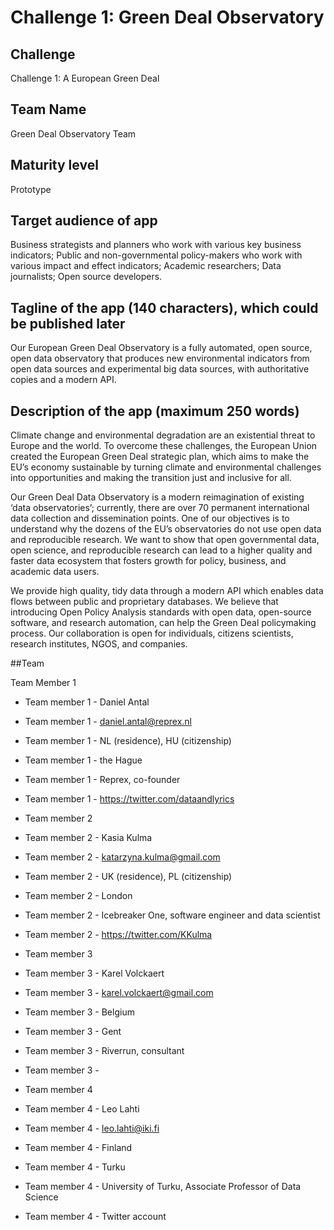 # Challenge 1: Green Deal Observatory

## Challenge 

Challenge 1: A European Green Deal

## Team Name

Green Deal Observatory Team

## Maturity level

Prototype

## Target audience of app
Business strategists and planners who work with various key business indicators;
Public and non-governmental policy-makers who work with various impact and effect indicators;
Academic researchers;
Data journalists;
Open source developers.

## Tagline of the app (140 characters), which could be published later

Our European Green Deal Observatory is a fully automated, open source, open data observatory that produces new environmental indicators from open data sources and experimental big data sources, with authoritative copies and a modern API.

## Description of the app (maximum 250 words)

Climate change and environmental degradation are an existential threat to Europe and the world. To overcome these challenges, the European Union created the European Green Deal strategic plan, which aims to make the EU’s economy sustainable by turning climate and environmental challenges into opportunities and making the transition just and inclusive for all.

Our Green Deal Data Observatory is a modern reimagination of existing ‘data observatories’; currently, there are over 70 permanent international data collection and dissemination points. One of our objectives is to understand why the dozens of the EU’s observatories do not use open data and reproducible research. We want to show that open governmental data, open science, and reproducible research can lead to a higher quality and faster data ecosystem that fosters growth for policy, business, and academic data users.  

We provide high quality, tidy data through a modern API which enables data flows between public and proprietary databases. We believe that introducing Open Policy Analysis standards with open data, open-source software, and research automation, can help the Green Deal policymaking process. Our collaboration is open for individuals, citizens scientists, research institutes, NGOS, and companies.

##Team 

Team Member 1

* Team member 1 - Daniel Antal

* Team member 1 - daniel.antal@reprex.nl

* Team member 1 - NL (residence), HU (citizenship)

* Team member 1 - the Hague

* Team member 1 - Reprex, co-founder

* Team member 1 - https://twitter.com/dataandlyrics

* Team member 2

* Team member 2 - Kasia Kulma 

* Team member 2 - katarzyna.kulma@gmail.com

* Team member 2 - UK (residence), PL (citizenship)

* Team member 2 - London

* Team member 2 - Icebreaker One, software engineer and data scientist

* Team member 2 - https://twitter.com/KKulma

* Team member 3

* Team member 3 - Karel Volckaert

* Team member 3 - karel.volckaert@gmail.com

* Team member 3 - Belgium

* Team member 3 - Gent

* Team member 3 - Riverrun, consultant

* Team member 3 - 

* Team member 4

* Team member 4 - Leo Lahti

* Team member 4 - leo.lahti@iki.fi

* Team member 4 - Finland

* Team member 4 - Turku

* Team member 4 - University of Turku, Associate Professor of Data Science 

* Team member 4 - Twitter account
